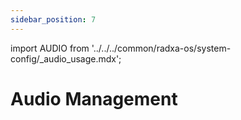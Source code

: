 ```yaml
---
sidebar_position: 7
---
```


import AUDIO from '../../../common/radxa-os/system-config/\_audio_usage.mdx';

# Audio Management

<AUDIO debian_version="debian11" />

